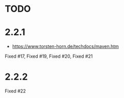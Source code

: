# TODO

# 2.2.1
* https://www.torsten-horn.de/techdocs/maven.htm

Fixed #17, Fixed #19, Fixed #20, Fixed #21

# 2.2.2
Fixed #22
